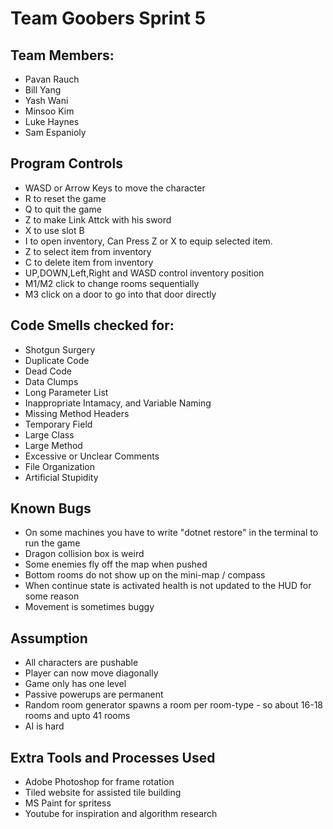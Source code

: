 # Team Goobers Sprint 5

## Team Members:
- Pavan Rauch
- Bill Yang
- Yash Wani
- Minsoo Kim
- Luke Haynes
- Sam Espanioly

## Program Controls
- WASD or Arrow Keys to move the character
- R to reset the game
- Q to quit the game
- Z to make Link Attck with his sword
- X to use slot B
- I to open inventory, Can Press Z or X to equip selected item.
- Z to select item from inventory
- C to delete item from inventory
- UP,DOWN,Left,Right and WASD control inventory position  
- M1/M2 click to change rooms sequentially
- M3 click on a door to go into that door directly

## Code Smells checked for:
- Shotgun Surgery
- Duplicate Code
- Dead Code
- Data Clumps
- Long Parameter List
- Inappropriate Intamacy, and Variable Naming
- Missing Method Headers
- Temporary Field
- Large Class
- Large Method
- Excessive or Unclear Comments
- File Organization
- Artificial Stupidity 

## Known Bugs
- On some machines you have to write "dotnet restore" in the terminal to run the game
- Dragon collision box is weird
- Some enemies fly off the map when pushed
- Bottom rooms do not show up on the mini-map / compass
- When continue state is activated health is not updated to the HUD for some reason
- Movement is sometimes buggy 

## Assumption
- All characters are pushable
- Player can now move diagonally
- Game only has one level
- Passive powerups are permanent
- Random room generator spawns a room per room-type - so about 16-18 rooms and upto 41 rooms
- AI is hard

## Extra Tools and Processes Used
- Adobe Photoshop for frame rotation
- Tiled website for assisted tile building
- MS Paint for spritess
- Youtube for inspiration and algorithm research

